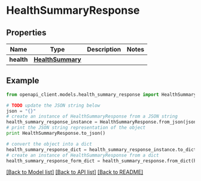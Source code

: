 # HealthSummaryResponse


## Properties

Name | Type | Description | Notes
------------ | ------------- | ------------- | -------------
**health** | [**HealthSummary**](HealthSummary.md) |  | 

## Example

```python
from openapi_client.models.health_summary_response import HealthSummaryResponse

# TODO update the JSON string below
json = "{}"
# create an instance of HealthSummaryResponse from a JSON string
health_summary_response_instance = HealthSummaryResponse.from_json(json)
# print the JSON string representation of the object
print HealthSummaryResponse.to_json()

# convert the object into a dict
health_summary_response_dict = health_summary_response_instance.to_dict()
# create an instance of HealthSummaryResponse from a dict
health_summary_response_form_dict = health_summary_response.from_dict(health_summary_response_dict)
```
[[Back to Model list]](../README.md#documentation-for-models) [[Back to API list]](../README.md#documentation-for-api-endpoints) [[Back to README]](../README.md)



